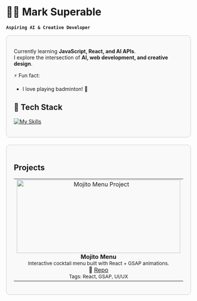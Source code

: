 # 👨‍💻 Mark Superable
**`Aspiring AI & Creative Developer`** 

<!-- Description + Tech Stack Box -->
<div style="border:1px solid #ccc; border-radius:10px; padding:20px; background-color:#f9f9f9; margin-bottom:20px;">

Currently learning **JavaScript, React, and AI APIs**.  
I explore the intersection of **AI, web development, and creative design**.

⚡ Fun fact:  
- I love playing badminton! 🏸

## 🧰 Tech Stack
[![My Skills](https://skillicons.dev/icons?i=js,react,nodejs,python,html,css,tailwind,git,figma,blender&theme=light)](https://skillicons.dev)

</div>

<!-- Projects Box -->
<div style="border:1px solid #ccc; border-radius:10px; padding:20px; background-color:#f9f9f9;">

## Projects

<table>
<tr>
<td align="center" width="33%">
  <a href="https://mojito-menu.netlify.app/">
    <img src="https://raw.githubusercontent.com/MarkSuperable/Mojito-Menu/main/screenshot.png"
         alt="Mojito Menu Project"
         style="width:100%; height:200px; object-fit:cover;"/>
  </a>
  <br/>
  <b>Mojito Menu</b><br/>
  <sub>Interactive cocktail menu built with React + GSAP animations.</sub><br/>
  🔗 <a href="https://github.com/MarkSuperable/Mojito-Menu">Repo</a>
  <br/>
  <sub>Tags: React, GSAP, UI/UX</sub>
</td>
</tr>
</table>

</div>
